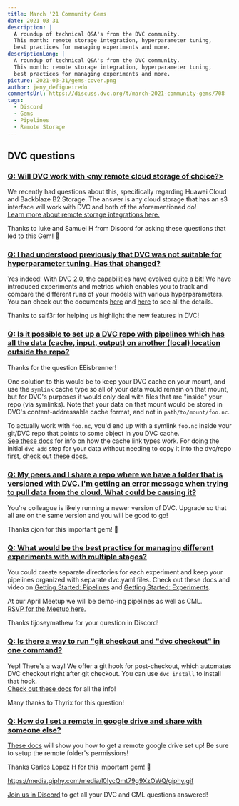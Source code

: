 ```yaml
---
title: March '21 Community Gems
date: 2021-03-31
description: |
  A roundup of technical Q&A's from the DVC community. 
  This month: remote storage integration, hyperparameter tuning,
  best practices for managing experiments and more.
descriptionLong: |
  A roundup of technical Q&A's from the DVC community. 
  This month: remote storage integration, hyperparameter tuning,
  best practices for managing experiments and more.
picture: 2021-03-31/gems-cover.png
author: jeny_defigueiredo
commentsUrl: https://discuss.dvc.org/t/march-2021-community-gems/708
tags:
  - Discord
  - Gems
  - Pipelines
  - Remote Storage
---
```


## DVC questions

### [Q: Will DVC work with <my remote cloud storage of choice?>](https://discord.com/channels/485586884165107732/563406153334128681/821493606770409493)

We recently had questions about this, specifically regarding Huawei Cloud and
Backblaze B2 Storage. The answer is any cloud storage that has an s3 interface
will work with DVC and both of the aforementioned do!  
[Learn more about remote storage integrations here.](https://dvc.org/doc/command-reference/remote)

Thanks to luke and Samuel H from Discord for asking these questions that led to
this Gem! 💎

### [Q: I had understood previously that DVC was not suitable for hyperparameter tuning. Has that changed?](https://discord.com/channels/485586884165107732/485596304961962003/820722752709328967)

Yes indeed! With DVC 2.0, the capabilities have evolved quite a bit! We have
introduced experiments and metrics which enables you to track and compare the
different runs of your models with various hyperparameters. You can check out
the documents [here](https://dvc.org/doc/start/experiments) and
[here](https://dvc.org/doc/start/metrics-parameters-plots) to see all the
details.

Thanks to saif3r for helping us highlight the new features in DVC!

### [Q: Is it possible to set up a DVC repo with pipelines which has all the data (cache, input, output) on another (local) location outside the repo?](https://discord.com/channels/485586884165107732/485596304961962003/819509440217874473)

Thanks for the question EEisbrenner!

One solution to this would be to keep your DVC cache on your mount, and use the
`symlink` cache type so all of your data would remain on that mount, but for
DVC's purposes it would only deal with files that are "inside" your repo (via
symlinks). Note that your data on that mount would be stored in DVC's
content-addressable cache format, and not in `path/to/mount/foo.nc`.

To actually work with `foo.nc`, you'd end up with a symlink `foo.nc` inside your
git/DVC repo that points to some object in you DVC cache.  
[See these docs](https://dvc.org/doc/user-guide/large-dataset-optimization) for
info on how the cache link types work. For doing the initial `dvc add` step for
your data without needing to copy it into the dvc/repo first,
[check out these docs](https://dvc.org/doc/command-reference/add#example-transfer-to-the-cache).

### [Q: My peers and I share a repo where we have a folder that is versioned with DVC. I'm getting an error message when trying to pull data from the cloud. What could be causing it?](https://discord.com/channels/485586884165107732/563406153334128681/799617584336338954)

You're colleague is likely running a newer version of DVC. Upgrade so that all
are on the same version and you will be good to go!

Thanks ojon for this important gem! 💎

### [Q: What would be the best practice for managing different experiments with with multiple stages?](https://discord.com/channels/485586884165107732/485596304961962003/824846339288334356)

You could create separate directories for each experiment and keep your
pipelines organized with separate dvc.yaml files. Check out these docs and video
on [Getting Started: Pipelines](https://dvc.org/doc/start/data-pipelines) and
[Getting Started: Experiments](https://dvc.org/doc/start/experiments).

At our April Meetup we will be demo-ing pipelines as well as CML.  
[RSVP for the Meetup here.](https://www.meetup.com/DVC-Community-Virtual-Meetups/events/277245660/?isFirstPublish=true)

Thanks tijoseymathew for your question in Discord!

### [Q: Is there a way to run "git checkout and "dvc checkout" in one command?](https://discord.com/channels/485586884165107732/563406153334128681/818488624303046677)

Yep! There's a way! We offer a git hook for post-checkout, which automates DVC
checkout right after git checkout. You can use `dvc install` to install that
hook.  
[Check out these docs](https://dvc.org/doc/command-reference/install) for all
the info!

Many thanks to Thyrix for this question!

### [Q: How do I set a remote in google drive and share with someone else?](https://discord.com/channels/485586884165107732/563406153334128681/819432969260761131)

[These docs](https://dvc.org/doc/user-guide/setup-google-drive-remote) will show
you how to get a remote google drive set up! Be sure to setup the remote
folder's permissions!

Thanks Carlos Lopez H for this important gem! 💎

https://media.giphy.com/media/l0IycQmt79g9XzOWQ/giphy.gif

[Join us in Discord](https://discord.com/invite/dvwXA2N) to get all your DVC and
CML questions answered!
